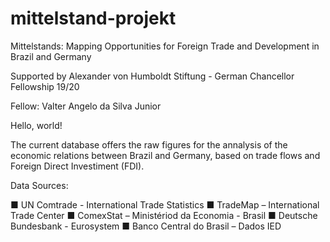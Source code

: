 # mittelstand-projekt
Mittelstands: Mapping Opportunities for Foreign Trade and Development in Brazil and Germany

Supported by Alexander von Humboldt Stiftung - German Chancellor Fellowship 19/20 

Fellow: 	Valter Angelo da Silva Junior

Hello, world!

The current database offers the raw figures for the annalysis of the economic relations between Brazil and Germany, based on trade flows and Foreign Direct Investiment (FDI).

Data Sources:

■ UN Comtrade - International Trade Statistics
■ TradeMap – International Trade Center
■ ComexStat – Ministériod da Economia - Brasil
■ Deutsche Bundesbank - Eurosystem
■ Banco Central do Brasil – Dados IED
